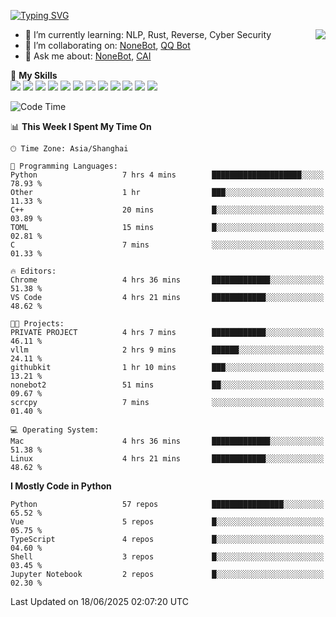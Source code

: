 [![Typing SVG](https://readme-typing-svg.herokuapp.com?size=25&duration=2500&color=8C43EA&vCenter=true&width=200&height=40&lines=Hi+there+%F0%9F%91%8B%F0%9F%8F%BB;I'm+yanyongyu)](https://git.io/typing-svg)

<a href="#">
  <img align="right" src="https://github-readme-stats.vercel.app/api?username=yanyongyu&count_private=true&show_icons=true&bg_color=15,f2f7fd,E0EAFC" />
</a>

- 🌱 I’m currently learning: NLP, Rust, Reverse, Cyber Security
- 👯 I’m collaborating on: [NoneBot](https://github.com/nonebot), [QQ Bot](https://github.com/Mrs4s/go-cqhttp)
- 💬 Ask me about: [NoneBot](https://github.com/nonebot), [CAI](https://github.com/cscs181/CAI)

🌟 **My Skills**  
![](https://img.shields.io/badge/-Python-3e74a2?style=flat-square&logo=Python&logoColor=fff)
![](https://img.shields.io/badge/-TypeScript-3178C6?style=flat-square&logo=TypeScript&logoColor=fff)
![](https://img.shields.io/badge/-Vue-4fc08d?style=flat-square&logo=Vue.js&logoColor=fff)
![](https://img.shields.io/badge/-React-2d98ce?style=flat-square&logo=React&logoColor=fff)
![](https://img.shields.io/badge/-FastAPI-009688?style=flat-square&logo=FastAPI&logoColor=fff)
![](https://img.shields.io/badge/-Linux-000000?style=flat-square&logo=Linux&logoColor=fff)
![](https://img.shields.io/badge/-Docker-2496ED?style=flat-square&logo=Docker&logoColor=fff)
![](https://img.shields.io/badge/-Kubernetes-326CE5?style=flat-square&logo=Kubernetes&logoColor=fff)
![](https://img.shields.io/badge/-GitHub%20Actions-2088FF?style=flat-square&logo=GitHubActions&logoColor=fff)
![](https://img.shields.io/badge/-PostgreSQL-4169E1?style=flat-square&logo=PostgreSQL&logoColor=fff)
![](https://img.shields.io/badge/-Redis-DC382D?style=flat-square&logo=Redis&logoColor=fff)
![](https://img.shields.io/badge/-MongoDB-47A248?style=flat-square&logo=MongoDB&logoColor=fff)

<!--START_SECTION:waka-->
![Code Time](http://img.shields.io/badge/Code%20Time-7%2C660%20hrs%2054%20mins-blue)

📊 **This Week I Spent My Time On** 

```text
🕑︎ Time Zone: Asia/Shanghai

💬 Programming Languages: 
Python                   7 hrs 4 mins        ████████████████████░░░░░   78.93 % 
Other                    1 hr                ███░░░░░░░░░░░░░░░░░░░░░░   11.33 % 
C++                      20 mins             █░░░░░░░░░░░░░░░░░░░░░░░░   03.89 % 
TOML                     15 mins             █░░░░░░░░░░░░░░░░░░░░░░░░   02.81 % 
C                        7 mins              ░░░░░░░░░░░░░░░░░░░░░░░░░   01.33 % 

🔥 Editors: 
Chrome                   4 hrs 36 mins       █████████████░░░░░░░░░░░░   51.38 % 
VS Code                  4 hrs 21 mins       ████████████░░░░░░░░░░░░░   48.62 % 

🐱‍💻 Projects: 
PRIVATE PROJECT          4 hrs 7 mins        ████████████░░░░░░░░░░░░░   46.11 % 
vllm                     2 hrs 9 mins        ██████░░░░░░░░░░░░░░░░░░░   24.11 % 
githubkit                1 hr 10 mins        ███░░░░░░░░░░░░░░░░░░░░░░   13.21 % 
nonebot2                 51 mins             ██░░░░░░░░░░░░░░░░░░░░░░░   09.67 % 
scrcpy                   7 mins              ░░░░░░░░░░░░░░░░░░░░░░░░░   01.40 % 

💻 Operating System: 
Mac                      4 hrs 36 mins       █████████████░░░░░░░░░░░░   51.38 % 
Linux                    4 hrs 21 mins       ████████████░░░░░░░░░░░░░   48.62 % 
```

**I Mostly Code in Python** 

```text
Python                   57 repos            ████████████████░░░░░░░░░   65.52 % 
Vue                      5 repos             █░░░░░░░░░░░░░░░░░░░░░░░░   05.75 % 
TypeScript               4 repos             █░░░░░░░░░░░░░░░░░░░░░░░░   04.60 % 
Shell                    3 repos             █░░░░░░░░░░░░░░░░░░░░░░░░   03.45 % 
Jupyter Notebook         2 repos             █░░░░░░░░░░░░░░░░░░░░░░░░   02.30 % 
```




 Last Updated on 18/06/2025 02:07:20 UTC
<!--END_SECTION:waka-->
